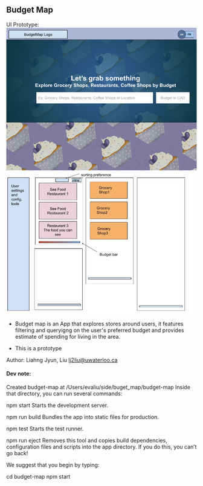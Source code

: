 ## Budget Map 

UI Prototype:
![ui_p1](UIdraft/budget_Map_Base_UI.png)
![ui_p2](UIdraft/ui.jpg)


- Budget map is an App that explores stores around users, it features filtering and queryigng on the user's preferred budget and provides estimate of spending for living in the area.

- This is a prototype 


Author: Liahng Jyun, Liu
lj2liu@uwaterloo.ca



#### Dev note:

Created budget-map at /Users/evaliu/side/buget_map/budget-map
Inside that directory, you can run several commands:

  npm start
    Starts the development server.

  npm run build
    Bundles the app into static files for production.

  npm test
    Starts the test runner.

  npm run eject
    Removes this tool and copies build dependencies, configuration files
    and scripts into the app directory. If you do this, you can’t go back!

We suggest that you begin by typing:

  cd budget-map
  npm start